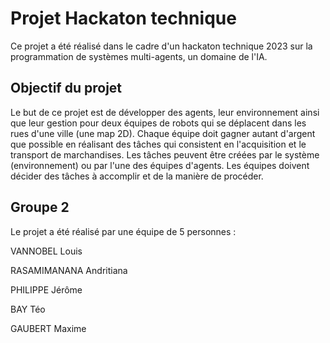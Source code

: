 # **Projet Hackaton technique**

Ce projet a été réalisé dans le cadre d'un hackaton technique 2023 sur la programmation de systèmes multi-agents, un domaine de l'IA.

## **Objectif du projet**

Le but de ce projet est de développer des agents, leur environnement ainsi que leur gestion pour deux équipes de robots qui se déplacent dans les rues d'une ville (une map 2D). Chaque équipe doit gagner autant d'argent que possible en réalisant des tâches qui consistent en l'acquisition et le transport de marchandises. Les tâches peuvent être créées par le système (environnement) ou par l'une des équipes d'agents. Les équipes doivent décider des tâches à accomplir et de la manière de procéder.

## **Groupe 2**
Le projet a été réalisé par une équipe de 5 personnes :

VANNOBEL Louis

RASAMIMANANA Andritiana

PHILIPPE Jérôme

BAY Téo

GAUBERT Maxime
